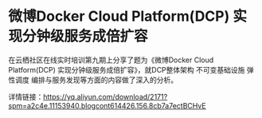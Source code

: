 # 微博Docker Cloud Platform(DCP) 实现分钟级服务成倍扩容
在云栖社区在线实时培训第九期上分享了题为《微博Docker Cloud Platform(DCP) 实现分钟级服务成倍扩容》，就DCP整体架构 不可变基础设施 弹性调度 编排与服务发现等方面的内容做了深入的分析。

详情链接：https://yq.aliyun.com/download/2171?spm=a2c4e.11153940.blogcont614426.156.8cb7a7ectBCHvE
